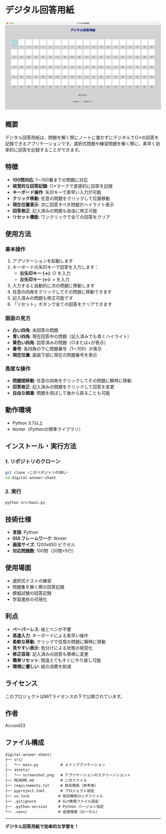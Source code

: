 # デジタル回答用紙

![アプリケーション画面](assets/screenshot.png)

## 概要
デジタル回答用紙は、問題を解く際にノートに書かずにデジタルで○×の回答を記録できるアプリケーションです。選択式問題や練習問題を解く際に、素早く効率的に回答を記録することができます。

## 特徴
- **100問対応**: 1〜100番までの問題に対応
- **視覚的な回答記録**: ○×マークで直感的に回答を記録
- **キーボード操作**: 矢印キーで素早い入力が可能
- **クリック移動**: 任意の問題をクリックして位置移動
- **現在位置表示**: 次に回答すべき問題がハイライト表示
- **回答修正**: 記入済みの問題も自由に修正可能
- **リセット機能**: ワンクリックで全ての回答をクリア

## 使用方法

### 基本操作
1. アプリケーションを起動します
2. キーボードの矢印キーで回答を入力します：
   - **右矢印キー (→)**: ○ を入力
   - **左矢印キー (←)**: × を入力
3. 入力すると自動的に次の問題に移動します
4. 任意の四角をクリックしてその問題に移動できます
5. 記入済みの問題も修正可能です
6. 「リセット」ボタンで全ての回答をクリアできます

### 画面の見方
- **白い四角**: 未回答の問題
- **青い四角**: 現在回答中の問題（記入済みでも青くハイライト）
- **黄色い四角**: 回答済みの問題（○または×が表示）
- **番号**: 各四角の下に問題番号（1〜100）が表示
- **現在位置**: 画面下部に現在の問題番号を表示

### 高度な操作
- **問題間移動**: 任意の四角をクリックしてその問題に瞬時に移動
- **回答修正**: 記入済みの問題をクリックして回答を変更
- **自由な順番**: 問題を飛ばして後から戻ることも可能

## 動作環境
- Python 3.7以上
- tkinter（Pythonの標準ライブラリ）

## インストール・実行方法

### 1. リポジトリのクローン
```bash
git clone <このリポジトリのURL>
cd digital-answer-sheet
```

### 2. 実行
```bash
python src/main.py
```

## 技術仕様
- **言語**: Python
- **GUI フレームワーク**: tkinter
- **画面サイズ**: 1200x650 ピクセル
- **対応問題数**: 100問（20問×5行）

## 使用場面
- 選択式テストの練習
- 問題集を解く際の回答記録
- 模擬試験の回答記録
- 学習進捗の可視化

## 利点
- **ペーパーレス**: 紙とペンが不要
- **高速入力**: キーボードによる素早い操作
- **柔軟な移動**: クリックで任意の問題に瞬時に移動
- **見やすい表示**: 色分けによる状態の視覚化
- **修正容易**: 記入済みの回答も簡単に変更
- **簡単リセット**: 間違えてもすぐにやり直し可能
- **環境に優しい**: 紙の消費を削減

## ライセンス
このプロジェクトはMITライセンスの下で公開されています。

## 作者
Accord33

## ファイル構成
```
digital-answer-sheet/
├── src/
│   └── main.py          # メインアプリケーション
├── assets/
│   └── screenshot.png   # アプリケーションのスクリーンショット
├── README.md            # このファイル
├── requirements.txt     # 依存関係（参考用）
├── pyproject.toml       # プロジェクト設定
├── uv.lock             # 依存関係ロックファイル
├── .gitignore          # Git無視ファイル設定
├── .python-version     # Python バージョン指定
└── .venv/              # 仮想環境（ローカル）
```

---
**デジタル回答用紙で効率的な学習を！**
